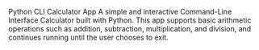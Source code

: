 Python CLI Calculator App
A simple and interactive Command-Line Interface Calculator built with Python. 
This app supports basic arithmetic operations such as addition, subtraction, multiplication, and division, and continues running until the user chooses to exit.
